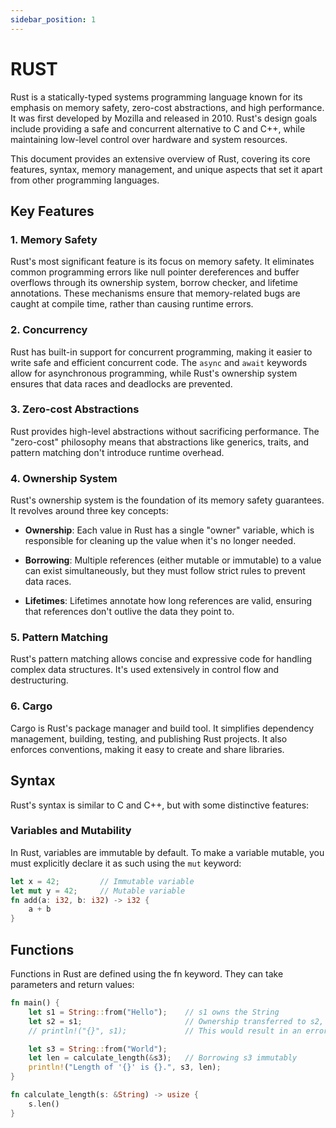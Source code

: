 ```yaml
---
sidebar_position: 1
---
```


# RUST

Rust is a statically-typed systems programming language known for its emphasis on memory safety, zero-cost abstractions, and high performance. It was first developed by Mozilla and released in 2010. Rust's design goals include providing a safe and concurrent alternative to C and C++, while maintaining low-level control over hardware and system resources.

This document provides an extensive overview of Rust, covering its core features, syntax, memory management, and unique aspects that set it apart from other programming languages.

## Key Features

### 1. Memory Safety

Rust's most significant feature is its focus on memory safety. It eliminates common programming errors like null pointer dereferences and buffer overflows through its ownership system, borrow checker, and lifetime annotations. These mechanisms ensure that memory-related bugs are caught at compile time, rather than causing runtime errors.

### 2. Concurrency

Rust has built-in support for concurrent programming, making it easier to write safe and efficient concurrent code. The `async` and `await` keywords allow for asynchronous programming, while Rust's ownership system ensures that data races and deadlocks are prevented.

### 3. Zero-cost Abstractions

Rust provides high-level abstractions without sacrificing performance. The "zero-cost" philosophy means that abstractions like generics, traits, and pattern matching don't introduce runtime overhead.

### 4. Ownership System

Rust's ownership system is the foundation of its memory safety guarantees. It revolves around three key concepts:

- **Ownership**: Each value in Rust has a single "owner" variable, which is responsible for cleaning up the value when it's no longer needed.

- **Borrowing**: Multiple references (either mutable or immutable) to a value can exist simultaneously, but they must follow strict rules to prevent data races.

- **Lifetimes**: Lifetimes annotate how long references are valid, ensuring that references don't outlive the data they point to.

### 5. Pattern Matching

Rust's pattern matching allows concise and expressive code for handling complex data structures. It's used extensively in control flow and destructuring.

### 6. Cargo

Cargo is Rust's package manager and build tool. It simplifies dependency management, building, testing, and publishing Rust projects. It also enforces conventions, making it easy to create and share libraries.

## Syntax

Rust's syntax is similar to C and C++, but with some distinctive features:

### Variables and Mutability

In Rust, variables are immutable by default. To make a variable mutable, you must explicitly declare it as such using the `mut` keyword:

```rust
let x = 42;         // Immutable variable
let mut y = 42;     // Mutable variable
fn add(a: i32, b: i32) -> i32 {
    a + b
}
```
## Functions

Functions in Rust are defined using the fn keyword. They can take parameters and return values:

```rust
fn main() {
    let s1 = String::from("Hello");    // s1 owns the String
    let s2 = s1;                       // Ownership transferred to s2, s1 is no longer valid
    // println!("{}", s1);             // This would result in an error

    let s3 = String::from("World");
    let len = calculate_length(&s3);   // Borrowing s3 immutably
    println!("Length of '{}' is {}.", s3, len);
}

fn calculate_length(s: &String) -> usize {
    s.len()
}
```
